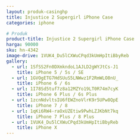 ```yaml
---
layout: produk-casinghp
title: Injustice 2 Supergirl iPhone Case
categories: iphone

# Produk
product-title: Injustice 2 Supergirl iPhone Case
harga: 90000
sku: hn-4342
image-drive: 1VUK4_Du5lCXWuCPqd3kUmHpItiBbyReb
gallery:
  - url: 1SfSS2Fn0DXmkndoL1AJLD2gWYJtCs-J1
    title: iPhone 5 / 5s / SE
  - url: 1GVOgETG7HdSUuS5LNWwz1F2RmWLO8nU_
    title: iPhone 6 / 6s
  - url: 1I78Sd5tuf7z8a12MZYo19LT0R74m7cyK
    title: iPhone 6 Plus / 6s Plus
  - url: 1zcnNdvltsIU6fEWZnoVlrK9r5UPw8QpE
    title: iPhone 7 / 8
  - url: 1qKi6RW4-raOxUZEtiw9PwhLZJKbNt7kq
    title: iPhone 7 Plus / 8 Plus
  - url: 1VUK4_Du5lCXWuCPqd3kUmHpItiBbyReb
    title: iPhone X
---
```

